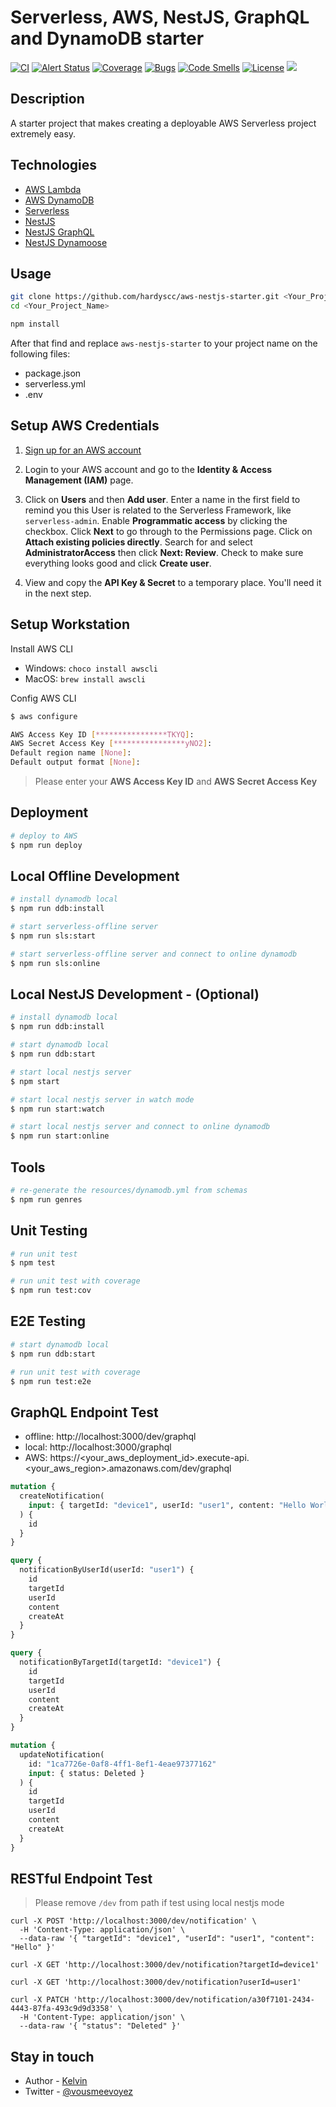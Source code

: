 # Serverless, AWS, NestJS, GraphQL and DynamoDB starter

<p>
<a href="https://github.com/hardyscc/aws-nestjs-starter/actions"><img src="https://github.com/hardyscc/aws-nestjs-starter/workflows/Node.js%20CI/badge.svg" alt="CI"></a>
<a href="https://sonarcloud.io/dashboard?id=hardyscc_aws-nestjs-starter"><img src="https://sonarcloud.io/api/project_badges/measure?project=hardyscc_aws-nestjs-starter&metric=alert_status" alt="Alert Status"></a>
<a href="https://sonarcloud.io/component_measures?id=hardyscc_aws-nestjs-starter&metric=coverage&view=list"><img src="https://sonarcloud.io/api/project_badges/measure?project=hardyscc_aws-nestjs-starter&metric=coverage" alt="Coverage"></a>
<a href="https://sonarcloud.io/project/issues?id=hardyscc_aws-nestjs-starter&resolved=false"><img src="https://sonarcloud.io/api/project_badges/measure?project=hardyscc_aws-nestjs-starter&metric=bugs" alt="Bugs"></a>
<a href="https://sonarcloud.io/project/issues?id=hardyscc_aws-nestjs-starter&resolved=false"><img src="https://sonarcloud.io/api/project_badges/measure?project=hardyscc_aws-nestjs-starter&metric=code_smells" alt="Code Smells"></a>
<a href="https://github.com/hardyscc/aws-nestjs-starter/blob/master/LICENSE"><img src="https://img.shields.io/github/license/hardyscc/aws-nestjs-starter" alt="License"></a>
<a href="https://twitter.com/hardyscchk"><img src="https://img.shields.io/twitter/follow/hardyscchk.svg?style=social&label=Follow"></a>
</p>

## Description

A starter project that makes creating a deployable AWS Serverless project extremely easy.

## Technologies

- [AWS Lambda](https://aws.amazon.com/lambda)
- [AWS DynamoDB](https://aws.amazon.com/dynamodb)
- [Serverless](https://serverless.com/framework/docs/providers/aws/)
- [NestJS](https://docs.nestjs.com/)
- [NestJS GraphQL](https://docs.nestjs.com/graphql/quick-start)
- [NestJS Dynamoose](https://github.com/hardyscc/nestjs-dynamoose)

## Usage

```bash
git clone https://github.com/hardyscc/aws-nestjs-starter.git <Your_Project_Name>
cd <Your_Project_Name>

npm install
```

After that find and replace `aws-nestjs-starter` to your project name on the following files:

- package.json
- serverless.yml
- .env

## Setup AWS Credentials

1. [Sign up for an AWS account](https://serverless.com/framework/docs/providers/aws/guide/credentials#sign-up-for-an-aws-account)

2. Login to your AWS account and go to the **Identity & Access Management (IAM)** page.

3. Click on **Users** and then **Add user**. Enter a name in the first field to remind you this User is related to the Serverless Framework, like `serverless-admin`. Enable **Programmatic access** by clicking the checkbox. Click **Next** to go through to the Permissions page. Click on **Attach existing policies directly**. Search for and select **AdministratorAccess** then click **Next: Review**. Check to make sure everything looks good and click **Create user**.

4. View and copy the **API Key & Secret** to a temporary place. You'll need it in the next step.

## Setup Workstation

Install AWS CLI

- Windows: `choco install awscli`
- MacOS: `brew install awscli`

Config AWS CLI

```bash
$ aws configure

AWS Access Key ID [****************TKYQ]:
AWS Secret Access Key [****************yNO2]:
Default region name [None]:
Default output format [None]:
```

> Please enter your **AWS Access Key ID** and **AWS Secret Access Key**

## Deployment

```bash
# deploy to AWS
$ npm run deploy
```

## Local Offline Development

```bash
# install dynamodb local
$ npm run ddb:install

# start serverless-offline server
$ npm run sls:start

# start serverless-offline server and connect to online dynamodb
$ npm run sls:online
```

## Local NestJS Development - (Optional)

```bash
# install dynamodb local
$ npm run ddb:install

# start dynamodb local
$ npm run ddb:start

# start local nestjs server
$ npm start

# start local nestjs server in watch mode
$ npm run start:watch

# start local nestjs server and connect to online dynamodb
$ npm run start:online
```

## Tools

```bash
# re-generate the resources/dynamodb.yml from schemas
$ npm run genres
```

## Unit Testing

```bash
# run unit test
$ npm test

# run unit test with coverage
$ npm run test:cov
```

## E2E Testing

```bash
# start dynamodb local
$ npm run ddb:start

# run unit test with coverage
$ npm run test:e2e
```

## GraphQL Endpoint Test

- offline: http://localhost:3000/dev/graphql
- local: http://localhost:3000/graphql
- AWS: https://<your_aws_deployment_id>.execute-api.<your_aws_region>.amazonaws.com/dev/graphql

```graphql
mutation {
  createNotification(
    input: { targetId: "device1", userId: "user1", content: "Hello World" }
  ) {
    id
  }
}
```

```graphql
query {
  notificationByUserId(userId: "user1") {
    id
    targetId
    userId
    content
    createAt
  }
}
```

```graphql
query {
  notificationByTargetId(targetId: "device1") {
    id
    targetId
    userId
    content
    createAt
  }
}
```

```graphql
mutation {
  updateNotification(
    id: "1ca7726e-0af8-4ff1-8ef1-4eae97377162"
    input: { status: Deleted }
  ) {
    id
    targetId
    userId
    content
    createAt
  }
}
```

## RESTful Endpoint Test

> Please remove `/dev` from path if test using local nestjs mode

```
curl -X POST 'http://localhost:3000/dev/notification' \
  -H 'Content-Type: application/json' \
  --data-raw '{ "targetId": "device1", "userId": "user1", "content": "Hello" }'
```

```
curl -X GET 'http://localhost:3000/dev/notification?targetId=device1'
```

```
curl -X GET 'http://localhost:3000/dev/notification?userId=user1'
```

```
curl -X PATCH 'http://localhost:3000/dev/notification/a30f7101-2434-4443-87fa-493c9d9d3358' \
  -H 'Content-Type: application/json' \
  --data-raw '{ "status": "Deleted" }'
```

## Stay in touch

- Author - [Kelvin](mailto:kelvindsmn@gmail.com)
- Twitter - [@vousmeevoyez](https://twitter.com/vousmeevoyez)
